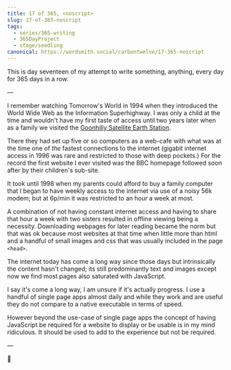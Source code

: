 ```yaml
---
title: 17 of 365, <noscript>
slug: 17-of-365-noscript
tags:
  - series/365-writing
  - 365DayProject
  - stage/seedling
canonical: https://wordsmith.social/carbontwelve/17-365-noscript
---
```



This is day seventeen of my attempt to write something, anything, every day for 365 days in a row.

—

I remember watching Tomorrow's World in 1994 when they introduced the World Wide Web as the Information Superhighway. I was only a child at the time and wouldn't have my first taste of access until two years later when as a family we visited the [Goonhilly Satellite Earth Station](https://en.wikipedia.org/wiki/Goonhilly_Satellite_Earth_Station).

There they had set up five or so computers as a web-cafe with what was at the time one of _the_ fastest connections to the internet (gigabit internet access in 1996 was rare and restricted to those with deep pockets.) For the record the first website I ever visited was the BBC homepage followed soon after by their children's sub-site.

It took until 1998 when my parents could afford to buy a family computer that I began to have weekly access to the internet via use of a noisy 56k modem; but at 6p/min it was restricted to an hour a week at most.

A combination of not having constant internet access and having to share that hour a week with two sisters resulted in offline viewing being a necessity. Downloading webpages for later reading became the norm but that was ok because most websites at that time when little more than html and a handful of small images and css that was usually included in the page `<head>`.

The internet today has come a long way since those days but intrinsically the content hasn't changed; its still predominantly text and images except now we find most pages also saturated with JavaScript.

I say it's come a long way, I am unsure if it's actually progress. I use a handful of single page apps almost daily and while they work and are useful they do not compare to a native executable in terms of speed.

However beyond the use-case of single page apps the concept of having JavaScript be required for a website to display or be usable is in my mind ridiculous. It should be used to add to the experience but not be required.

—

🌻
